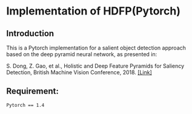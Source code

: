 # Implementation of HDFP(Pytorch)

## Introduction
This is a Pytorch implementation for a salient object detection approach based on the deep pyramid neural network, as presented in:

S. Dong, Z. Gao, et al., Holistic and Deep Feature Pyramids for Saliency Detection, British Machine Vision Conference, 2018. [[Link]](http://bmvc2018.org/contents/papers/0212.pdf)


## Requirement:
```
Pytorch == 1.4
```

